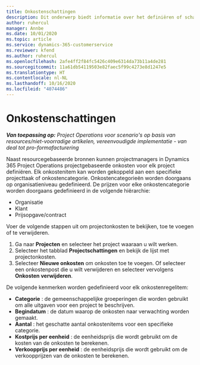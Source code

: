 ```yaml
---
title: Onkostenschattingen
description: Dit onderwerp biedt informatie over het definiëren of schatten van projectgebaseerde onkosten.
author: ruhercul
manager: Annbe
ms.date: 10/01/2020
ms.topic: article
ms.service: dynamics-365-customerservice
ms.reviewer: kfend
ms.author: ruhercul
ms.openlocfilehash: 2afe4ff2f84fc5426c409e6314da73b11a4de281
ms.sourcegitcommit: 11a61db54119503e82faec5f99c4273e8d1247e5
ms.translationtype: HT
ms.contentlocale: nl-NL
ms.lasthandoff: 10/16/2020
ms.locfileid: "4074486"
---
```

# <a name="expense-estimates"></a>Onkostenschattingen
_**Van toepassing op:** Project Operations voor scenario's op basis van resources/niet-voorradige artikelen, vereenvoudigde implementatie - van deal tot pro-formafacturering_

Naast resourcegebaseerde bronnen kunnen projectmanagers in Dynamics 365 Project Operations projectgebaseerde onkosten voor elk project definiëren. Elk onkostenitem kan worden gekoppeld aan een specifieke projecttaak of onkostencategorie. Onkostencategorieën worden doorgaans op organisatieniveau gedefinieerd. De prijzen voor elke onkostencategorie worden doorgaans gedefinieerd in de volgende hiërarchie:

- Organisatie
- Klant
- Prijsopgave/contract

Voer de volgende stappen uit om projectonkosten te bekijken, toe te voegen of te verwijderen.

1. Ga naar **Projecten** en selecteer het project waaraan u wilt werken.
2. Selecteer het tabblad **Projectschattingen** en bekijk de lijst met projectonkosten.
3. Selecteer **Nieuwe onkosten** om onkosten toe te voegen. Of selecteer een onkostenpost die u wilt verwijderen en selecteer vervolgens **Onkosten verwijderen**.

De volgende kenmerken worden gedefinieerd voor elk onkostenregelitem:

- **Categorie** : de gemeenschappelijke groeperingen die worden gebruikt om alle uitgaven voor een project te beschrijven.
- **Begindatum** : de datum waarop de onkosten naar verwachting worden gemaakt.
- **Aantal** : het geschatte aantal onkostenitems voor een specifieke categorie.
- **Kostprijs per eenheid** : de eenheidsprijs die wordt gebruikt om de kosten van de onkosten te berekenen.
- **Verkoopprijs per eenheid** : de eenheidsprijs die wordt gebruikt om de verkoopprijzen van de onkosten te berekenen.

